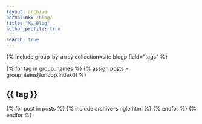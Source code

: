 ```yaml
---
layout: archive
permalink: /blog/
title: "My Blog"
author_profile: true

search: true
---
```


{% include group-by-array collection=site.blogp field="tags" %}

{% for tag in group_names %}
  {% assign posts = group_items[forloop.index0] %}
  <h2 id="{{ tag | slugify }}" class="archive__subtitle">{{ tag }}</h2>                      
  {% for post in posts %}
    {% include archive-single.html %}
  {% endfor %}
{% endfor %}
